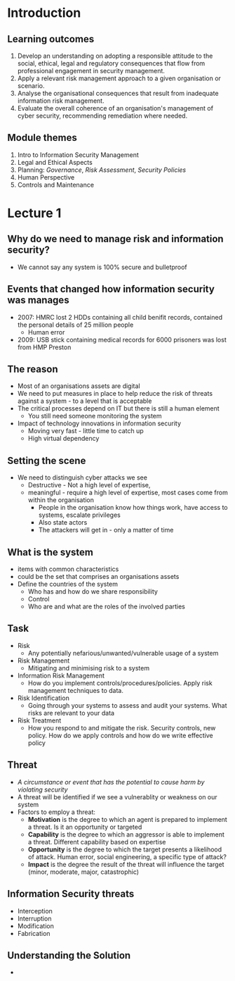 # Introduction

## Learning outcomes
1. Develop an understanding on adopting a responsible attitude to the social, ethical, legal and regulatory
consequences that flow from professional engagement in security management.
2. Apply a relevant risk management approach to a given organisation or scenario.
3. Analyse the organisational consequences that result from inadequate information risk management.
4. Evaluate the overall coherence of an organisation's management of cyber security, recommending
remediation where needed.

## Module themes 
1. Intro to Information Security Management 
2. Legal and Ethical Aspects 
3. Planning: *Governance*, *Risk Assessment*, *Security Policies* 
4. Human Perspective 
5. Controls and Maintenance

# Lecture 1

## Why do we need to manage risk and information security?
- We cannot say any system is 100% secure and bulletproof

## Events that changed how information security was manages
- 2007: HMRC lost 2 HDDs containing all child benifit records, contained the personal details of 25 million people
	- Human error
- 2009: USB stick containing medical records for 6000 prisoners was lost from HMP Preston

## The reason
 - Most of an organisations assets are digital
 - We need to put measures in place to help reduce the risk of threats against a system - to a level that is acceptable
 -  The critical processes depend on IT but there is still a human element
	 - You still need someone monitoring the system
- Impact of technology innovations in information security 
	- Moving very fast - little time to catch up
	- High virtual dependency

## Setting the scene
- We need to distinguish cyber attacks we see
	- Destructive - Not a high level of expertise, 
	- meaningful - require a high level of expertise, most cases come from within the organisation
		- People in the organisation know how things work, have access to systems, escalate privileges
		- Also state actors
		- The attackers will get in - only a matter of time

## What is the system
- items with common characteristics
- could be the set that comprises an organisations assets
- Define the countries of the system
	- Who has and how do we share responsibility
	- Control
	- Who are and what are the roles of the involved parties

## Task
- Risk
	- Any potentially nefarious/unwanted/vulnerable usage of a system
- Risk Management
	- Mitigating and minimising risk to a system
- Information Risk Management
	- How do you implement controls/procedures/policies. Apply risk management techniques to data.
- Risk Identification
	- Going through your systems to assess and audit your systems. What risks are relevant to your data
- Risk Treatment
	- How you respond to and mitigate the risk. Security controls, new policy. How do we apply controls and how do we write effective policy

## Threat
- *A circumstance or event that has the potential to cause harm by violating security*
- A threat will be identified if we see a vulnerablity or weakness on our system
- Factors to employ a threat: 
	- **Motivation** is the degree to which an agent is prepared to implement a threat. Is it an opportunity or targeted
	- **Capability** is the degree to which an aggressor is able to implement a threat. Different capability based on expertise
	- **Opportunity** is the degree to which the target presents a likelihood of attack. Human error, social engineering, a specific type of attack?
	- **Impact** is the degree the result of the threat will influence the target (minor, moderate, major, catastrophic)

## Information Security threats
- Interception
- Interruption
- Modification
- Fabrication

## Understanding the Solution
- 